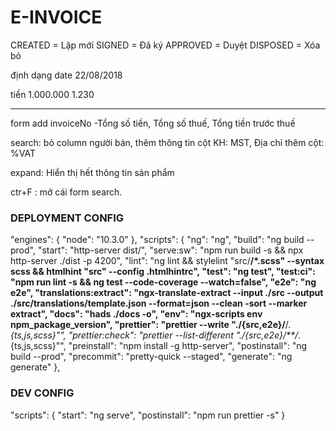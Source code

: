 # E-INVOICE
CREATED = Lập mới
SIGNED = Đã ký
APPROVED = Duyệt
DISPOSED = Xóa bỏ

định dạng date
22/08/2018

tiền
1.000.000
1.230

----
form add invoiceNo
-Tổng số tiền, Tổng số thuế, Tổng tiền trước thuế

search: 
bỏ column người bán,
thêm thông tin cột KH: MST, Địa chỉ
thêm cột: %VAT

expand: Hiển thị hết thông tin sản phẩm

ctr+F : mở cái form search.


### DEPLOYMENT CONFIG
"engines": {
    "node": "10.3.0"
},
"scripts": {
	"ng": "ng",
	"build": "ng build --prod",
	"start": "http-server dist/",
	"serve:sw": "npm run build -s && npx http-server ./dist -p 4200",
	"lint": "ng lint && stylelint \"src/**/*.scss\" --syntax scss && htmlhint \"src\" --config .htmlhintrc",
	"test": "ng test",
	"test:ci": "npm run lint -s && ng test --code-coverage --watch=false",
	"e2e": "ng e2e",
	"translations:extract": "ngx-translate-extract --input ./src --output ./src/translations/template.json --format=json --clean -sort --marker extract",
	"docs": "hads ./docs -o",
	"env": "ngx-scripts env npm_package_version",
	"prettier": "prettier --write \"./{src,e2e}/**/*.{ts,js,scss}\"",
	"prettier:check": "prettier --list-different \"./{src,e2e}/**/*.{ts,js,scss}\"",
	"preinstall": "npm install -g http-server",
	"postinstall": "ng build --prod",
	"precommit": "pretty-quick --staged",
	"generate": "ng generate"
},

### DEV CONFIG
"scripts": {
	"start": "ng serve",
	"postinstall": "npm run prettier -s"
}